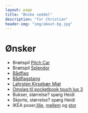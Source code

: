 ```yaml
---
layout: page
title: "Ønske seddel"
description: "for Christian"
header-img: "img/about-bg.jpg"
---
```

# Ønsker

 * Brætspil [Pitch Car](https://www.hyggeonkel.dk/produkt/pitch-car)
 * Brætspil [Splendor](https://www.hyggeonkel.dk/produkt/splendor-dansk)
 * [Bådflag](http://www.thansen.dk/fritid/marine/flag/flagspil-60cm-teak/n-286345375/pn-288537058/)
 * [Bådflagstang](http://www.thansen.dk/fritid/marine/flag/flagspil-75cm-teak/n-286345375/pn-287026313)
 * [Lahrsten Kirsebær Mjøl](https://www.lahrsten.dk/produkter/12kirsebaermjod.html)
 * [Omslag til pocketbook touch lux 3](https://www.conradelektronik.dk/?websale8=conrad-dk&pi=1462095)
 * Bukser, størrelse? spørg Heidi
 * Skjorte, størrelse? spørg Heidi
 * IKEA poser,[lille](https://www.ikea.com/dk/da/catalog/products/20339284/), [mellem](https://www.ikea.com/dk/da/catalog/products/50342237/) og [stor](https://www.ikea.com/dk/da/catalog/products/80339281/)
 


